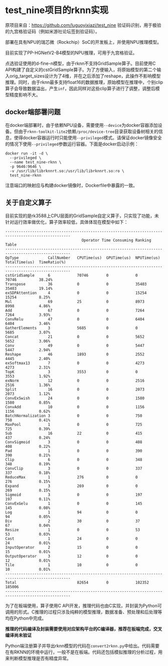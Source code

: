 # test_nine项目的rknn实现

原项目来自：https://github.com/luguoyixiazi/test_nine
验证码识别，用于极验的九宫格验证码（例如米游社论坛签到验证码）。

部署在具有NPU的瑞芯微（Rockchip）SoC的开发板上，并使用NPU推理模型。

目前实现了PP-HGNetV2-B4模型的NPU推理，可用于九宫格验证。

点选验证使用的d-fine-n模型，由于rknn不支持GridSample算子。目前使用C API构建了自定义的cstGridSample算子。为了方便输入，将原始模型的第二个输入orig_target_sizes设计为了4维，并在之后添加了reshape，此操作不影响模型推理。同时，由于rknn最多支持float16的数据推理，原始模型在推理中，个别clip算子会导致数据溢出，产生`inf`，因此同样对这些clip算子进行了调整，调整后模型精度影响不大。

## docker端部署问题

在docker端部署时，由于依赖NPU设备，需要使用`--device`为docker容器添加设备。但由于`rknn-toolkit-lite2`依赖`/proc/device-tree`目录获取设备树相关的信息，使得docker容器运行时只能使用`--privileged`模式。请保证docker镜像安全的情况下使用`--privileged`参数运行容器。下面是docker启动示例：

```shell
docker run -it -d \
  --privileged \
  --name test_nine-rknn \
  -p 9646:9646 \
  -v /usr/lib/librknnrt.so:/usr/lib/librknnrt.so:ro \
  test_nine-rknn 
```

注意端口的映射应与构建docker镜像时，Dockerfile中暴露的一致。

## 关于自定义算子

目前实现的是rk3588上CPU层面的GridSample自定义算子，只实现了功能，未针对运行效率做优化，算子效率较低，具体体现在模型中如下：

```shell
---------------------------------------------------------------------------------------------------
                                  Operator Time Consuming Ranking Table            
---------------------------------------------------------------------------------------------------
OpType             CallNumber   CPUTime(us)  GPUTime(us)  NPUTime(us)  TotalTime(us)  TimeRatio(%)  
---------------------------------------------------------------------------------------------------
cstGridSample      6            70746        0            0            70746          38.24%        
Transpose          36           0            0            35403        35403          19.14%        
exSDPAttention     4            0            0            15254        15254          8.25%         
Mul                69           25           0            8973         8998           4.86%         
Add                67           0            0            7264         7264           3.93%         
ConvRelu           47           0            0            6404         6404           3.46%         
GatherElements     3            5685         0            0            5685           3.07%         
Concat             21           0            0            5652         5652           3.06%         
Conv               49           0            0            5447         5447           2.94%         
Reshape            46           1893         0            2552         4445           2.40%         
exSoftmax13        7            0            0            4273         4273           2.31%         
TopK               3            3553         0            0            3553           1.92%         
exNorm             12           0            0            2516         2516           1.36%         
Split              16           0            0            2073         2073           1.12%         
ConvExSwish        24           0            0            1580         1580           0.85%         
ConvAdd            10           0            0            1156         1156           0.62%         
BatchNormalization 3            0            0            750          750            0.41%         
MaxPool            1            0            0            725          725            0.39%         
Sub                16           22           0            415          437            0.24%         
ConvSigmoid        3            0            0            408          408            0.22%         
Pad                1            0            0            390          390            0.21%         
Clip               6            0            0            348          348            0.19%         
ConvClip           3            0            0            337          337            0.18%         
ReduceMax          1            276          0            0            276            0.15%         
Expand             3            269          0            0            269            0.15%         
Sigmoid            3            0            0            197          197            0.11%         
ConvExGelu         1            0            0            145          145            0.08%         
Log                1            94           0            0            94             0.05%         
Div                2            30           0            37           67             0.04%         
Resize             1            0            0            53           53             0.03%         
Cast               1            24           0            0            24             0.01%         
InputOperator      2            15           0            0            15             0.01%         
OutputOperator     3            12           0            0            12             0.01%         
Tile               1            10           0            0            10             0.01%         
---------------------------------------------------------------------------------------------------
Total                           82654        0            102352       185006        
---------------------------------------------------------------------------------------------------
```

为了在板端使用，算子使用C API开发，推理代码也由C实现，并封装为Python可调用的形式。C推理的过程只涉及纯粹的模型推理，数据准备、预处理和后处理等均在Python中完成。

**推理的代码编译及封装需要使用对应架构平台的C编译器，推荐在板端完成，交叉编译尚未验证**

Python端注册算子并导出rknn模型的代码在`convert2rknn.py`中给出。代码需要在有RKNN的环境中运行，一般不是在板端。代码还包括模拟推理的分析过程，用来判断模型推理是否有精度异常。
